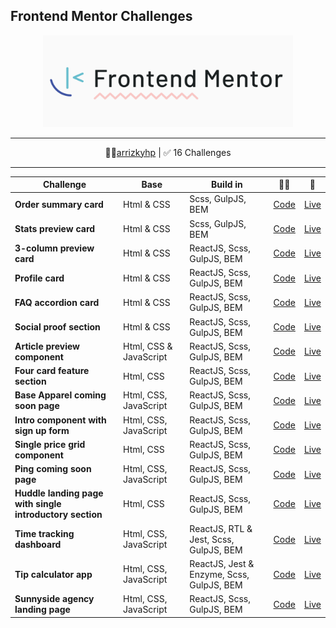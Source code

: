 ## Frontend Mentor Challenges

<p align="center">
<img src="assets/images/fm-logo-2.png" width="400">
</p>

---

<p align="center">
👩‍🚀<a href="https://www.frontendmentor.io/profile/arrizkyhp">arrizkyhp</a> | ✅ 16 Challenges
</p>

---

| Challenge                                                | Base                   | Build in                                  | 👨‍💻                                                                               | 🚀                                                                                |
| -------------------------------------------------------- | ---------------------- | ----------------------------------------- | -------------------------------------------------------------------------------- | --------------------------------------------------------------------------------- |
| **Order summary card**                                   | Html & CSS             | Scss, GulpJS, BEM                         | [ Code](https://github.com/arrizkyhp/fm-order-summary-component)                 | [ Live ](https://arrizkyhp.github.io/fm-order-summary-component/)                 |
| **Stats preview card**                                   | Html & CSS             | Scss, GulpJS, BEM                         | [ Code](https://github.com/arrizkyhp/fm-stats-preview-card-component)            | [ Live ](https://arrizkyhp.github.io/fm-stats-preview-card-component/)            |
| **3-column preview card**                                | Html & CSS             | ReactJS, Scss, GulpJS, BEM                | [ Code](https://github.com/arrizkyhp/three-column-preview-card)                  | [ Live ](https://arrizkyhp.github.io/three-column-preview-card/)                  |
| **Profile card**                                         | Html & CSS             | ReactJS, Scss, GulpJS, BEM                | [ Code](https://github.com/arrizkyhp/profile-card-component-main)                | [ Live ](https://arrizkyhp.github.io/profile-card-component-main/)                |
| **FAQ accordion card**                                   | Html & CSS             | ReactJS, Scss, GulpJS, BEM                | [ Code](https://github.com/arrizkyhp/faq-accordion-card-main)                    | [ Live ](https://arrizkyhp.github.io/faq-accordion-card-main/)                    |
| **Social proof section**                                 | Html & CSS             | ReactJS, Scss, GulpJS, BEM                | [ Code](https://github.com/arrizkyhp/fm-social-proof-section)                    | [ Live ](https://arrizkyhp.github.io/fm-social-proof-section/)                    |
| **Article preview component**                            | Html, CSS & JavaScript | ReactJS, Scss, GulpJS, BEM                | [ Code](https://github.com/arrizkyhp/fm-article-preview-component)               | [ Live ](https://arrizkyhp.github.io/fm-article-preview-component/)               |
| **Four card feature section**                            | Html, CSS              | ReactJS, Scss, GulpJS, BEM                | [ Code](https://github.com/arrizkyhp/fm-four-card-feature)                       | [ Live ](https://arrizkyhp.github.io/fm-four-card-feature/)                       |
| **Base Apparel coming soon page**                        | Html, CSS, JavaScript  | ReactJS, Scss, GulpJS, BEM                | [ Code](https://github.com/arrizkyhp/fm-base-apparel-coming-soon)                | [ Live ](https://arrizkyhp.github.io/fm-base-apparel-coming-soon/)                |
| **Intro component with sign up form**                    | Html, CSS, JavaScript  | ReactJS, Scss, GulpJS, BEM                | [ Code](https://github.com/arrizkyhp/fm-intro-component-with-signup-form)        | [ Live ](https://arrizkyhp.github.io/fm-intro-component-with-signup-form/)        |
| **Single price grid component**                          | Html, CSS              | ReactJS, Scss, GulpJS, BEM                | [ Code](https://github.com/arrizkyhp/fm-single-price-grid-component)             | [ Live ](https://arrizkyhp.github.io/fm-single-price-grid-component/)             |
| **Ping coming soon page**                                | Html, CSS, JavaScript  | ReactJS, Scss, GulpJS, BEM                | [ Code](https://github.com/arrizkyhp/fm-ping-coming-soon-page)                   | [ Live ](https://arrizkyhp.github.io/fm-ping-coming-soon-page/)                   |
| **Huddle landing page with single introductory section** | Html, CSS              | ReactJS, Scss, GulpJS, BEM                | [ Code](https://github.com/arrizkyhp/fm-hundle-landing-with-single-introductory) | [ Live ](https://arrizkyhp.github.io/fm-hundle-landing-with-single-introductory/) |
| **Time tracking dashboard**                              | Html, CSS, JavaScript  | ReactJS, RTL & Jest, Scss, GulpJS, BEM    | [ Code](https://github.com/arrizkyhp/fm-time-tracking-dashboard)                 | [ Live ](https://arrizkyhp.github.io/fm-time-tracking-dashboard/)                 |
| **Tip calculator app**                                   | Html, CSS, JavaScript  | ReactJS, Jest & Enzyme, Scss, GulpJS, BEM | [ Code](https://github.com/arrizkyhp/fm-tip-calculator-app)                      | [ Live ](https://arrizkyhp.github.io/fm-tip-calculator-app/)                      |
| **Sunnyside agency landing page**                        | Html, CSS, JavaScript  | ReactJS, Scss, GulpJS, BEM                | [ Code](https://github.com/arrizkyhp/fm-sunnyside-agency-landing-page)           | [ Live ](https://arrizkyhp.github.io/fm-sunnyside-agency-landing-page/)           |
